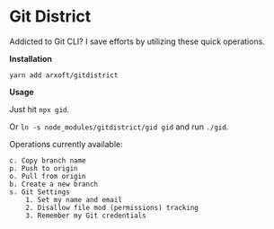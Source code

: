 # Git District

Addicted to Git CLI? I save efforts by utilizing these quick operations.

**Installation**

`yarn add arxoft/gitdistrict`

**Usage**

Just hit `npx gid`. 

Or `ln -s node_modules/gitdistrict/gid gid` and run `./gid`.

Operations currently available:

```
c. Copy branch name
p. Push to origin
o. Pull from origin
b. Create a new branch
s. Git Settings
    1. Set my name and email
    2. Disallow file mod (permissions) tracking
    3. Remember my Git credentials
```
 
